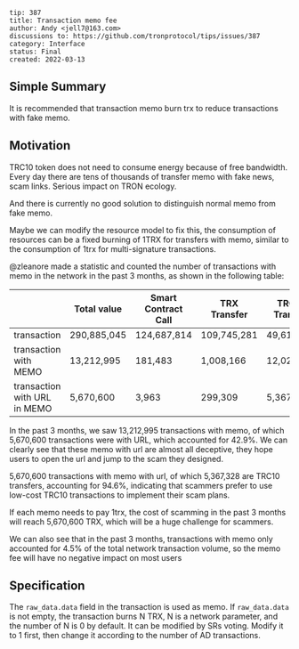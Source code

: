 ```
tip: 387
title: Transaction memo fee
author: Andy <jell7@163.com>
discussions to: https://github.com/tronprotocol/tips/issues/387
category: Interface
status: Final
created: 2022-03-13
```

## Simple Summary
It is recommended that transaction memo burn trx to reduce transactions with fake memo.

## Motivation
TRC10 token does not need to consume energy because of free bandwidth. Every day there are tens of thousands of transfer memo with fake news, scam links. Serious impact on TRON ecology.

And there is currently no good solution to distinguish normal memo from fake memo.

Maybe we can modify the resource model to fix this, the consumption of resources can be a fixed burning of 1TRX for transfers with memo, similar to the consumption of 1trx for multi-signature transactions.

@zleanore made a statistic and counted the number of transactions with memo in the network in the past 3 months, as shown in the following table:

|                              | Total value  | Smart Contract Call  | TRX Transfer | TRC10 Transfer |
|------------------------------|--------------|----------------------|--------------|----------------|
| transaction                  | 290,885,045  | 124,687,814          | 109,745,281  | 49,615,190     |
| transaction with MEMO        | 13,212,995   | 181,483              | 1,008,166    | 12,022,636     |
| transaction with URL in MEMO | 5,670,600    | 3,963                | 299,309      | 5,367,328      |

In the past 3 months, we saw 13,212,995 transactions with memo, of which 5,670,600 transactions were with URL, which accounted for 42.9%. We can clearly see that these memo with url are almost all deceptive, they hope users to open the url and jump to the scam they designed.

5,670,600 transactions with memo with url, of which 5,367,328 are TRC10 transfers, accounting for 94.6%, indicating that scammers prefer to use low-cost TRC10 transactions to implement their scam plans.

If each memo needs to pay 1trx, the cost of scamming in the past 3 months will reach 5,670,600 TRX, which will be a huge challenge for scammers.

We can also see that in the past 3 months, transactions with memo only accounted for 4.5% of the total network transaction volume, so the memo fee will have no negative impact on most users
## Specification
The `raw_data.data` field in the transaction is used as memo. If `raw_data.data` is not empty, the transaction burns N TRX, N is a network parameter, and the number of N is 0 by default. It can be modified by SRs voting. Modify it to 1 first, then change it according to the number of AD transactions.